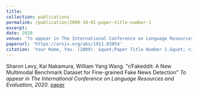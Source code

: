```yaml
---
title: 
collection: publications
permalink: /publication/2009-10-01-paper-title-number-1
excerpt: 
date: 2020
venue: 'To appear in The International Conference on Language Resources and Evaluation'
paperurl: 'https://arxiv.org/abs/1911.03854'
citation: 'Your Name, You. (2009). &quot;Paper Title Number 1.&quot; <i>Journal 1</i>. 1(1).'
---
```



Sharon Levy, Kai Nakamura, William Yang Wang. "r/Fakeddit: A New Multimodal Benchmark Dataset for Fine-grained Fake News Detection" <i>To appear in The International Conference on Language Resources and Evaluation, 2020</i>. [paper](https://arxiv.org/abs/1911.03854)
